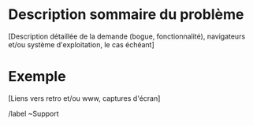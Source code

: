 # Description sommaire du problème

[Description détaillée de la demande (bogue, fonctionnalité), navigateurs et/ou système d'exploitation, le cas échéant]

# Exemple

[Liens vers retro et/ou www, captures d'écran]

/label ~Support 